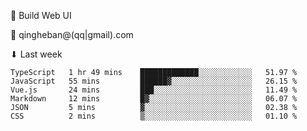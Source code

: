 🧙 Build Web UI

📧 qingheban@(qq|gmail).com

⬇ Last week

<!--START_SECTION:waka-->

```text
TypeScript   1 hr 49 mins    █████████████░░░░░░░░░░░░   51.97 %
JavaScript   55 mins         ██████▓░░░░░░░░░░░░░░░░░░   26.15 %
Vue.js       24 mins         ███░░░░░░░░░░░░░░░░░░░░░░   11.49 %
Markdown     12 mins         █▓░░░░░░░░░░░░░░░░░░░░░░░   06.07 %
JSON         5 mins          ▓░░░░░░░░░░░░░░░░░░░░░░░░   02.38 %
CSS          2 mins          ▒░░░░░░░░░░░░░░░░░░░░░░░░   01.10 %
```

<!--END_SECTION:waka-->

<!--
**banqinghe/banqinghe** is a ✨ _special_ ✨ repository because its `README.md` (this file) appears on your GitHub profile.

Here are some ideas to get you started:

- 🔭 I’m currently working on ...
- 🌱 I’m currently learning ...
- 👯 I’m looking to collaborate on ...
- 🤔 I’m looking for help with ...
- 💬 Ask me about ...
- 📫 How to reach me: ...
- 😄 Pronouns: ...
- ⚡ Fun fact: ...
-->
